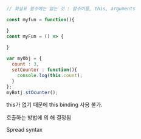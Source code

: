 ```javascript
// 화살표 함수에는 없는 것 : 함수이름, this, arguments 

const myfun = function(){

}
const myFun = () => {
  
}

var myObj = {
  count : 3,
  setCounter : function(){
    console.log(this.count); 
  }
}; 
myBotj.stOcunter(); 
```

 

this가 없기 때문에 this binding 사용 불가. 

호출하는 방법에 의 해 결정됨 

Spread syntax









